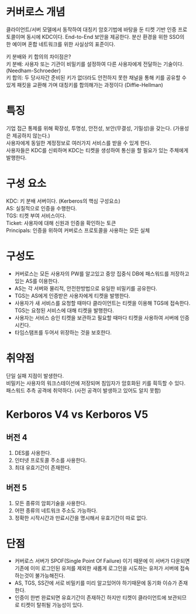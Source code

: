# 커버로스 개념
클라이언트/서버 모델에서 동작하여 대칭키 암호기법에 바탕을 둔 티켓 기반 인증 프로토콜이며 동시에 KDC이다.
End-to-End 보안을 제공한다.
분산 환경을 위한 SSO의 한 예이며 혼합 네트워크를 위한 사실상의 표준이다.

키 분배와 키 합의의 차이점은?  
키 분배: 사용자 또는 기관이 비밀키를 설정하여 다른 사용자에게 전달하는 기술이다. (Needham-Schroeder)  
키 합의: 두 당사자간 준비된 키가 없더라도 안전하지 못한 채널을 통해 키를 공유할 수 있게 패킷을 교환해 가며 대칭키를 합의해가는 과정이다 (Diffie-Hellman)  


# 특징
기업 접근 통제를 위해 확장성, 투명성, 안전성, 보안(무결성, 기밀성)을 갖는다. (가용성은 제공하지 않는다.)  
사용자에게 동일한 계정정보로 여러가지 서비스를 받을 수 있게 한다.  
사용자들은 KDC를 신뢰하며 KDC는 티켓을 생성하여 통신을 할 필요가 있는 주체에게 발행한다.  

# 구성 요소
KDC: 키 분배 서버이다. (Kerberos의 핵심 구성요소)  
AS: 실질적으로 인증을 수행한다.  
TGS: 티켓 부여 서비스이다.  
Ticket: 사용자에 대해 신원과 인증을 확인하는 토큰  
Principals: 인증을 위하여 커버로스 프로토콜을 사용하는 모든 실체  

# 구성도
* 커버로스는 모든 사용자의 PW를 알고있고 중앙 집중식 DB에 패스워드를 저장하고 있는 AS를 이용한다.
* AS는 각 서버와 물리적, 안전한방법으로 유일한 비밀키를 공유한다.
* TGS는 AS에게 인증받은 사용자에게 티켓을 발행한다.
* 사용자가 새 서비스를 요청할 때마다 클라이언트는 티켓을 이용해 TGS에 접속한다. TGS는 요청된 서비스에 대해 티켓을 발행한다.
* 사용자는 서비스 승인 티켓을 보관하고 필요할 때마다 티켓을 사용하여 서버에 인증시킨다.
* 타임스탬프를 두어서 위장하는 것을 보호한다.

# 취약점
단일 실패 지점이 발생한다.  
비밀키는 사용자의 워크스테이션에 저장되며 침임자가 암호화된 키를 흭득할 수 있다.  
패스워드 추측 공격에 취약하다. (사전 공격이 발생하고 있어도 알지 못함)  

# Kerboros V4 vs Kerboros V5
## 버전 4

1. DES를 사용한다.
2. 인터넷 프로토콜 주소를 사용한다.
3. 최대 유효기간이 존재한다.

## 버전 5

1. 모든 종류의 암회기술을 사용한다.
2. 어떤 종류의 네트워크 주소도 가능하다.
3. 정확한 시작시간과 만료시간을 명시해서 유효기간이 따로 없다.

# 단점
* 커버로스 서버가 SPOF(Single Point Of Failure) 이기 때문에 이 서버가 다운되면 기존에 이미 로그인된 유저를 제외한 새롭게 로그인을 시도하는 유저가 서버에 접속하는것이 불가능해진다.
* AS, TGS, SS간에 서로 비밀키를 미리 알고있어야 하기때문에 동기화 이슈가 존재한다.
* 인증이 한번 완료되면 유효기간이 존재하긴 하지만 티켓이 클라이언트에 보관되므로 티켓이 탈취될 가능성이 있다.
